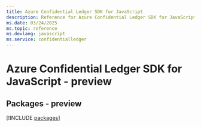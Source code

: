```yaml
---
title: Azure Confidential Ledger SDK for JavaScript
description: Reference for Azure Confidential Ledger SDK for JavaScript
ms.date: 03/24/2025
ms.topic: reference
ms.devlang: javascript
ms.service: confidentialledger
---
```

# Azure Confidential Ledger SDK for JavaScript - preview
## Packages - preview
[!INCLUDE [packages](confidential-ledger-index.md)]